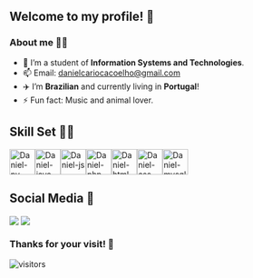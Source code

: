 ## Welcome to my profile! 👋

### About me 🙋‍♂️
- 🔭 I’m a student of **Information Systems and Technologies**.
- 📫 Email: danielcariocacoelho@gmail.com
- ✈️ I’m **Brazilian** and currently living in **Portugal**!
- ⚡ Fun fact: Music and animal lover.
  
## Skill Set 👨‍💻
<div style="display: flex; align-items: center;">
  <img alt="Daniel-py" height="45" src="https://cdn.jsdelivr.net/gh/devicons/devicon@latest/icons/python/python-original.svg"/>      
  <img alt="Daniel-java" height="45" src="https://cdn.jsdelivr.net/gh/devicons/devicon@latest/icons/java/java-original-wordmark.svg"/>
  <img alt="Daniel-js" height="45" src="https://cdn.jsdelivr.net/gh/devicons/devicon@latest/icons/javascript/javascript-original.svg"/>
  <img alt="Daniel-php" height="45" src="https://cdn.jsdelivr.net/gh/devicons/devicon@latest/icons/php/php-original.svg"/>
  <img alt="Daniel-html" height="45" src="https://cdn.jsdelivr.net/gh/devicons/devicon@latest/icons/html5/html5-original.svg"/>
  <img alt="Daniel-css" height="45" src="https://cdn.jsdelivr.net/gh/devicons/devicon@latest/icons/css3/css3-original.svg"/> 
  <img alt="Daniel-mysql" height="45" src="https://cdn.jsdelivr.net/gh/devicons/devicon@latest/icons/mysql/mysql-original.svg"/>    
</div>          

## Social Media 💬

<div>
  <a href="https://www.instagram.com/denii.jpg/" target="_blank"><img align="center" src="https://img.shields.io/badge/Instagram-E4405F?style=for-the-badge&logo=instagram&logoColor=white"/></a>
  <a href="https://www.linkedin.com/in/daniel-coelho-3247812ab" target="_blank"><img align="center" src="https://img.shields.io/badge/LinkedIn-0077B5?style=for-the-badge&logo=linkedin&logoColor=white"/></a>
</div>

### Thanks for your visit! 🚀
![visitors](https://visitor-badge.laobi.icu/badge?page_id=Deni-jpg.Deni-jpg&left_text=Visitantes)
